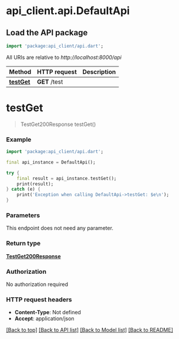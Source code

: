 # api_client.api.DefaultApi

## Load the API package
```dart
import 'package:api_client/api.dart';
```

All URIs are relative to *http://localhost:8000/api*

Method | HTTP request | Description
------------- | ------------- | -------------
[**testGet**](DefaultApi.md#testget) | **GET** /test | 


# **testGet**
> TestGet200Response testGet()



### Example
```dart
import 'package:api_client/api.dart';

final api_instance = DefaultApi();

try {
    final result = api_instance.testGet();
    print(result);
} catch (e) {
    print('Exception when calling DefaultApi->testGet: $e\n');
}
```

### Parameters
This endpoint does not need any parameter.

### Return type

[**TestGet200Response**](TestGet200Response.md)

### Authorization

No authorization required

### HTTP request headers

 - **Content-Type**: Not defined
 - **Accept**: application/json

[[Back to top]](#) [[Back to API list]](../README.md#documentation-for-api-endpoints) [[Back to Model list]](../README.md#documentation-for-models) [[Back to README]](../README.md)

